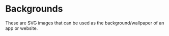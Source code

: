 # Backgrounds

These are SVG images that can be used as the background/wallpaper of an app or website.
